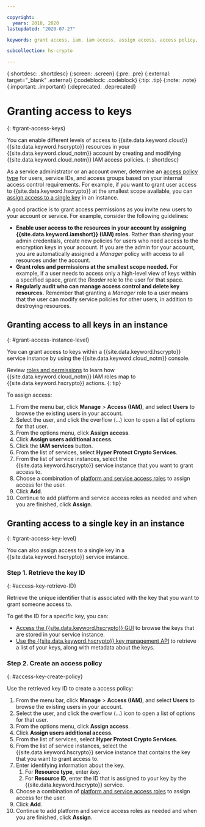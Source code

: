 ```yaml
---

copyright:
  years: 2018, 2020
lastupdated: "2020-07-27"

keywords: grant access, iam, iam access, assign access, access policy, key access

subcollection: hs-crypto

---
```


{:shortdesc: .shortdesc}
{:screen: .screen}
{:pre: .pre}
{:external: target="_blank" .external}
{:codeblock: .codeblock}
{:tip: .tip}
{:note: .note}
{:important: .important}
{:deprecated: .deprecated}

# Granting access to keys
{: #grant-access-keys}

You can enable different levels of access to {{site.data.keyword.cloud}} {{site.data.keyword.hscrypto}} resources in your {{site.data.keyword.cloud_notm}} account by creating and modifying {{site.data.keyword.cloud_notm}} IAM access policies.
{: shortdesc}

As a service administrator or an account owner, determine an [access policy type](/docs/iam?topic=iam-userroles#policytypes) for users, service IDs, and access groups based on your internal access control requirements. For example, if you want to grant user access to {{site.data.keyword.hscrypto}} at the smallest scope available, you can [assign access to a single key](#grant-access-key-level) in an instance.

A good practice is to grant access permissions as you invite new users to your account or service. For example, consider the following guidelines:

- **Enable user access to the resources in your account by assigning {{site.data.keyword.iamshort}} (IAM) roles.**
    Rather than sharing your admin credentials, create new policies for users who need access to the encryption keys in your account. If you are the admin for your account, you are automatically assigned a *Manager* policy with access to all resources under the account.
- **Grant roles and permissions at the smallest scope needed.**
    For example, if a user needs to access only a high-level view of keys within a specified space, grant the *Reader* role to the user for that space.
- **Regularly audit who can manage access control and delete key resources.**
    Remember that granting a *Manager* role to a user means that the user can modify service policies for other users, in addition to destroying resources.

## Granting access to all keys in an instance
{: #grant-access-instance-level}

You can grant access to keys within a {{site.data.keyword.hscrypto}} service instance by using the {{site.data.keyword.cloud_notm}} console.

Review [roles and permissions](/docs/hs-crypto?topic=hs-crypto-manage-access) to learn how {{site.data.keyword.cloud_notm}} IAM roles map to {{site.data.keyword.hscrypto}} actions.
{: tip}

To assign access:

1. From the menu bar, click **Manage** &gt; **Access (IAM)**, and select **Users** to browse the existing users in your account.
2. Select the user, and click the overflow (...) icon to open a list of options for that user.
3. From the options menu, click **Assign access**.
4. Click **Assign users additional access**.
5. Click the **IAM services** button.
6. From the list of services, select **Hyper Protect Crypto Services**.
7. From the list of service instances, select the {{site.data.keyword.hscrypto}} service instance that you want to grant access to.
8. Choose a combination of [platform and service access roles](/docs/hs-crypto?topic=hs-crypto-manage-access#roles) to assign access for the user.
9. Click **Add**.
10. Continue to add platform and service access roles as needed and when you are finished, click **Assign**.

## Granting access to a single key in an instance
{: #grant-access-key-level}

You can also assign access to a single key in a {{site.data.keyword.hscrypto}} service instance.

### Step 1. Retrieve the key ID
{: #access-key-retrieve-ID}

Retrieve the unique identifier that is associated with the key that you want to grant someone access to.

To get the ID for a specific key, you can:

- [Access the {{site.data.keyword.hscrypto}} GUI](/docs/hs-crypto?topic=hs-crypto-view-keys#view-key-gui) to browse the keys that are stored in your service instance.
- [Use the {{site.data.keyword.hscrypto}} key management API](/docs/hs-crypto?topic=hs-crypto-view-keys#retrieve-keys-api) to retrieve a list of your keys, along with metadata about the keys.

### Step 2. Create an access policy
{: #access-key-create-policy}

Use the retrieved key ID to create a access policy:

1. From the menu bar, click **Manage** &gt; **Access (IAM)**, and select **Users** to browse the existing users in your account.
2. Select the user, and click the overflow (...) icon to open a list of options for that user.
3. From the options menu, click **Assign access**.
4. Click **Assign users additional access**.
5. From the list of services, select **Hyper Protect Crypto Services**.
6. From the list of service instances, select the {{site.data.keyword.hscrypto}} service instance that contains the key that you want to grant access to.
7. Enter identifying information about the key.
   1. For **Resource type**, enter *key*.
   2. For **Resource ID**, enter the ID that is assigned to your key by the {{site.data.keyword.hscrypto}} service.
8. Choose a combination of [platform and service access roles](/docs/hs-crypto?topic=hs-crypto-manage-access#roles) to assign access for the user.
9. Click **Add**.
10. Continue to add platform and service access roles as needed and when you are finished, click **Assign**.
